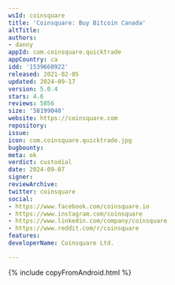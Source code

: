 ```yaml
---
wsId: coinsquare
title: 'Coinsquare: Buy Bitcoin Canada'
altTitle: 
authors:
- danny
appId: com.coinsquare.quicktrade
appCountry: ca
idd: '1539660922'
released: 2021-02-05
updated: 2024-09-17
version: 5.0.4
stars: 4.6
reviews: 5056
size: '58199040'
website: https://coinsquare.com
repository: 
issue: 
icon: com.coinsquare.quicktrade.jpg
bugbounty: 
meta: ok
verdict: custodial
date: 2024-09-07
signer: 
reviewArchive: 
twitter: coinsquare
social:
- https://www.facebook.com/coinsquare.io
- https://www.instagram.com/coinsquare
- https://www.linkedin.com/company/coinsquare
- https://www.reddit.com/r/coinsquare
features: 
developerName: Coinsquare Ltd.

---
```


{% include copyFromAndroid.html %}